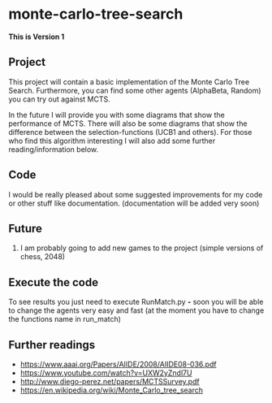 # monte-carlo-tree-search

**This is Version 1**

## Project
This project will contain a basic implementation of the Monte Carlo Tree Search.
Furthermore, you can find some other agents (AlphaBeta, Random) you can try out against MCTS.

In the future I will provide you with some diagrams that show the performance of MCTS.
There will also be some diagrams that show the difference between the selection-functions (UCB1 and others).
For those who find this algorithm interesting I will also add some further reading/information below.

## Code
I would be really pleased about some suggested improvements for my code or other stuff like documentation.  (documentation will be added very soon)

## Future
1. I am probably going to add new games to the project (simple versions of chess, 2048)

## Execute the code
To see results you just need to execute RunMatch.py **-** soon you will be able to change the agents very easy and fast  (at the moment you have to change the functions name in run_match)

## Further readings
* https://www.aaai.org/Papers/AIIDE/2008/AIIDE08-036.pdf
* https://www.youtube.com/watch?v=UXW2yZndl7U
* http://www.diego-perez.net/papers/MCTSSurvey.pdf
* https://en.wikipedia.org/wiki/Monte_Carlo_tree_search
